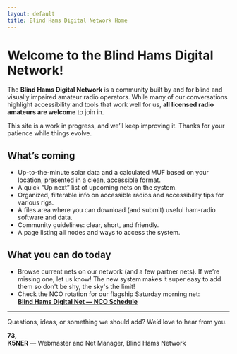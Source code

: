 ```yaml
---
layout: default
title: Blind Hams Digital Network Home
---
```


# Welcome to the Blind Hams Digital Network!

The **Blind Hams Digital Network** is a community built by and for blind and visually impaired amateur radio operators. While many of our conversations highlight accessibility and tools that work well for us, **all licensed radio amateurs are welcome** to join in.

This site is a work in progress, and we’ll keep improving it. Thanks for your patience while things evolve.

## What’s coming
- Up-to-the-minute solar data and a calculated MUF based on your location, presented in a clean, accessible format.
- A quick “Up next” list of upcoming nets on the system.
- Organized, filterable info on accessible radios and accessibility tips for various rigs.
- A files area where you can download (and submit) useful ham-radio software and data.
- Community guidelines: clear, short, and friendly.
- A page listing all nodes and ways to access the system.

## What you can do today
- Browse current nets on our network (and a few partner nets). If we’re missing one, let us know! The new system makes it super easy to add them so don't be shy, the sky's the limit!
- Check the NCO rotation for our flagship Saturday morning net:  
  **[Blind Hams Digital Net — NCO Schedule](/nets/blind-hams/nco-schedule/)**

---

Questions, ideas, or something we should add? We’d love to hear from you.

**73,**  
**K5NER** — Webmaster and Net Manager, Blind Hams Network

